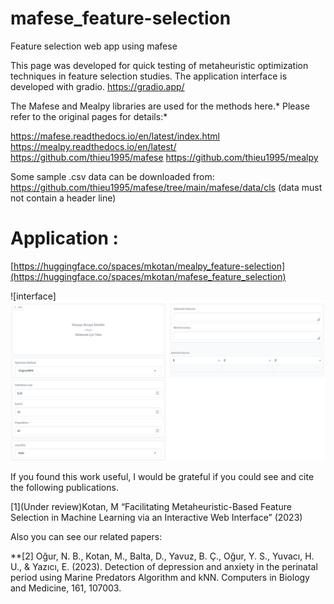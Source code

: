 # mafese_feature-selection
Feature selection web app using mafese

This page was developed for quick testing of metaheuristic optimization techniques in feature selection studies. The application interface is developed with gradio. https://gradio.app/

The Mafese and Mealpy libraries are used for the methods here.* Please refer to the original pages for details:*

https://mafese.readthedocs.io/en/latest/index.html https://mealpy.readthedocs.io/en/latest/ https://github.com/thieu1995/mafese https://github.com/thieu1995/mealpy

Some sample .csv data can be downloaded from: https://github.com/thieu1995/mafese/tree/main/mafese/data/cls (data must not contain a header line)



# Application :
[https://huggingface.co/spaces/mkotan/mealpy_feature-selection](https://huggingface.co/spaces/mkotan/mafese_feature_selection)

![interface]
![interface](https://github.com/muhammedkotan/mealpy_feature-selection/blob/main/interface.PNG?raw=true)


 
If you found this work useful, I would be grateful if you could see and cite the following publications.

[1](Under review)Kotan, M “Facilitating Metaheuristic-Based Feature Selection in Machine Learning via an Interactive Web Interface” (2023)

Also you can see our related papers:

**[2] Oğur, N. B., Kotan, M., Balta, D., Yavuz, B. Ç., Oğur, Y. S., Yuvacı, H. U., & Yazıcı, E. (2023). Detection of depression and anxiety in the perinatal period using Marine Predators Algorithm and kNN. Computers in Biology and Medicine, 161, 107003.

